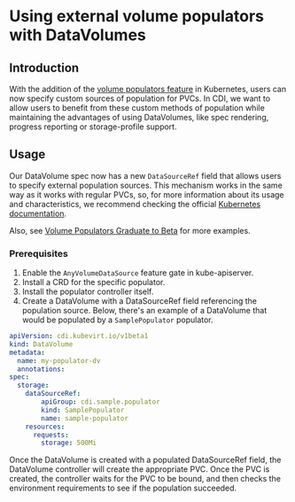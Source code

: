 # Using external volume populators with DataVolumes

## Introduction
With the addition of the [volume populators feature](https://github.com/kubernetes/enhancements/tree/master/keps/sig-storage/1495-volume-populators) in Kubernetes, users can now specify custom sources of population for PVCs. In CDI, we want to allow users to benefit from these custom methods of population while maintaining the advantages of using DataVolumes, like spec rendering, progress reporting or storage-profile support. 

## Usage
Our DataVolume spec now has a new `DataSourceRef` field that allows users to specify external population sources. This mechanism works in the same way as it works with regular PVCs, so, for more information about its usage and characteristics, we recommend checking the official [Kubernetes documentation](https://kubernetes.io/docs/concepts/storage/persistent-volumes/#volume-populators-and-data-sources).

Also, see [Volume Populators Graduate to Beta](https://kubernetes.io/blog/2022/05/16/volume-populators-beta/) for more examples.

### Prerequisites
  1) Enable the `AnyVolumeDataSource` feature gate in kube-apiserver.
  2) Install a CRD for the specific populator.
  3) Install the populator controller itself.
  4) Create a DataVolume with a DataSourceRef field referencing the population source. Below, there's an example of a DataVolume that would be populated by a `SamplePopulator` populator.

```yaml
apiVersion: cdi.kubevirt.io/v1beta1
kind: DataVolume
metadata:
  name: my-populator-dv
  annotations:
spec:
  storage:
    dataSourceRef:
        apiGroup: cdi.sample.populator
        kind: SamplePopulator
        name: sample-populator
    resources:
      requests:
        storage: 500Mi
```

Once the DataVolume is created with a populated DataSourceRef field, the DataVolume controller will create the appropriate PVC. Once the PVC is created, the controller waits for the PVC to be bound, and then checks the environment requirements to see if the population succeeded.
